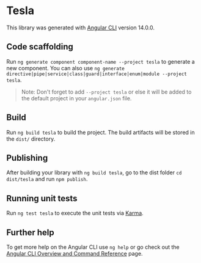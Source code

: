 # Tesla

This library was generated with [Angular CLI](https://github.com/angular/angular-cli) version 14.0.0.

## Code scaffolding

Run `ng generate component component-name --project tesla` to generate a new component. You can also use `ng generate directive|pipe|service|class|guard|interface|enum|module --project tesla`.
> Note: Don't forget to add `--project tesla` or else it will be added to the default project in your `angular.json` file. 

## Build

Run `ng build tesla` to build the project. The build artifacts will be stored in the `dist/` directory.

## Publishing

After building your library with `ng build tesla`, go to the dist folder `cd dist/tesla` and run `npm publish`.

## Running unit tests

Run `ng test tesla` to execute the unit tests via [Karma](https://karma-runner.github.io).

## Further help

To get more help on the Angular CLI use `ng help` or go check out the [Angular CLI Overview and Command Reference](https://angular.io/cli) page.

